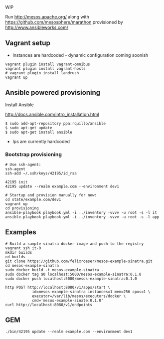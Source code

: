 WIP

Run http://mesos.apache.org/ along with https://github.com/mesosphere/marathon provisioned by http://www.ansibleworks.com/

## Vagrant setup

* Instances are hardcoded - dynamic configuration coming soonish

````
vagrant plugin install vagrant-omnibus
vagrant plugin install vagrant-hosts
# vagrant plugin install landrush
vagrant up
````

## Ansible powered provisioning

Install Ansible

http://docs.ansible.com/intro_installation.html

````
$ sudo add-apt-repository ppa:rquillo/ansible
$ sudo apt-get update
$ sudo apt-get install ansible
````

* Ips are currently hardcoded

### Bootstrap provisioning

```
# Use ssh-agent:
ssh-agent
ssh-add ~/.ssh/keys/42195/id_rsa

42195 init
42195 update --realm example.com --environment dev1

# Startup and provision manually for now:
cd state/example.com/dev1
vagrant up
cd provisioning
ansible-playbook playbook.yml -i ../inventory -vvvv -u root -s -l it
ansible-playbook playbook.yml -i ../inventory -vvvv -u root -s -l app

```


## Examples

````
# Build a sample sinatra docker image and push to the registry
vagrant ssh it-0
mkdir builds
cd builds
git clone https://github.com/felixroeser/mesos-example-sinatra.git
cd mesos-example-sinatra
sudo docker build -t mesos-example-sinatra .
sudo docker tag $0 localhost:5000/mesos-example-sinatra:0.1.0
sudo docker push localhost:5000/mesos-example-sinatra:0.1.0

http POST http://localhost:8080/v1/apps/start \
            id=mesos-example-sinatra instances=1 mem=256 cpus=1 \
            executor=/var/lib/mesos/executors/docker \
            cmd='mesos-example-sinate:0.1.0'
curl http://localhost:8080/v1/endpoints
````


## GEM

````
./bin/42195 update --realm example.com --environment dev1
````